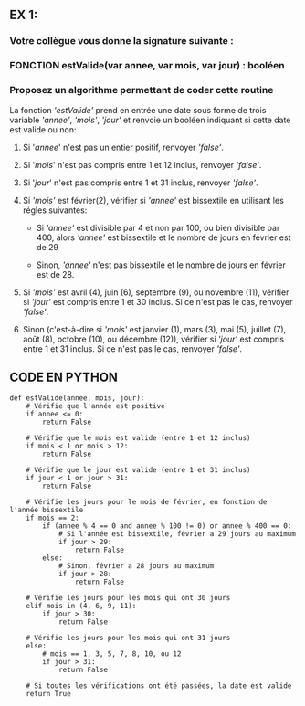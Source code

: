 ## EX 1: 

### Votre collègue vous donne la signature suivante :
### FONCTION estValide(var annee, var mois, var jour) : booléen
### Proposez un algorithme permettant de coder cette routine

La fonction _'estValide'_ prend en entrée une date sous forme de trois variable _'annee'_, _'mois'_, _'jour'_ et renvoie un booléen indiquant si cette date est valide ou non:

1. Si '_annee_' n'est pas un entier positif, renvoyer _'false'_. 

2. Si '_mois_' n'est pas compris entre 1 et 12 inclus, renvoyer _'false'_.

3. Si '_jour_' n'est pas compris entre 1 et 31 inclus, renvoyer _'false'_.

4. Si _'mois'_ est février(2), vérifier si _'annee'_ est bissextile en utilisant les régles suivantes: 

    - Si _'annee'_ est divisible par 4 et non par 100, ou bien divisible par 400, alors _'annee'_ est bissextile et le nombre de jours en février est de 29

    - Sinon, _'annee'_ n'est pas bissextile et le nombre de jours en février est de 28.

5. Si _'mois'_ est avril (4), juin (6), septembre (9), ou novembre (11), vérifier si _'jour'_ est compris entre 1 et 30 inclus. Si ce n'est pas le cas, renvoyer _'false'_. 

6. Sinon (c'est-à-dire si _'mois'_ est janvier (1), mars (3), mai (5), juillet (7), août (8), octobre (10), ou décembre (12)), vérifier si _'jour'_ est compris entre 1 et 31 inclus. Si ce n'est pas le cas, renvoyer _'false'_.


## CODE EN PYTHON


```
def estValide(annee, mois, jour):
    # Vérifie que l'année est positive
    if annee <= 0:
        return False
    
    # Vérifie que le mois est valide (entre 1 et 12 inclus)
    if mois < 1 or mois > 12:
        return False
    
    # Vérifie que le jour est valide (entre 1 et 31 inclus)
    if jour < 1 or jour > 31:
        return False
    
    # Vérifie les jours pour le mois de février, en fonction de l'année bissextile
    if mois == 2:
        if (annee % 4 == 0 and annee % 100 != 0) or annee % 400 == 0:
            # Si l'année est bissextile, février a 29 jours au maximum
            if jour > 29:
                return False
        else:
            # Sinon, février a 28 jours au maximum
            if jour > 28:
                return False
    
    # Vérifie les jours pour les mois qui ont 30 jours
    elif mois in (4, 6, 9, 11):
        if jour > 30:
            return False
    
    # Vérifie les jours pour les mois qui ont 31 jours
    else:
        # mois == 1, 3, 5, 7, 8, 10, ou 12
        if jour > 31:
            return False
    
    # Si toutes les vérifications ont été passées, la date est valide
    return True
```


